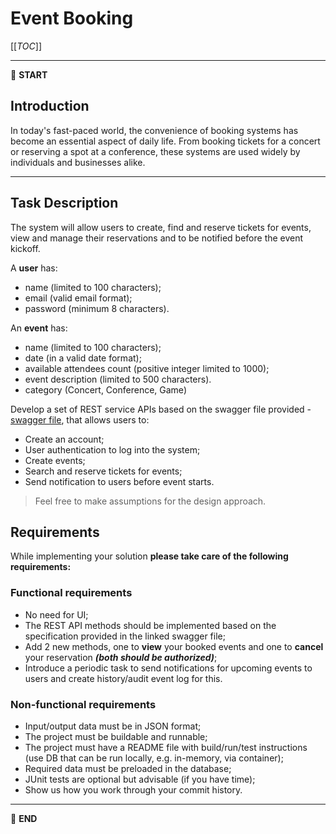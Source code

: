 # Event Booking

[[_TOC_]]

---

:scroll: **START**

## Introduction

In today's fast-paced world, the convenience of booking systems has become an essential aspect of daily life. From booking tickets for a concert or reserving a spot at a conference, these systems are used widely by individuals and businesses alike.

---

## Task Description

The system will allow users to create, find and reserve tickets for events, view and manage their reservations and to be notified before the event kickoff.

A **user** has:
- name (limited to 100 characters);
- email (valid email format);
- password (minimum 8 characters).

An **event** has:
- name (limited to 100 characters);
- date (in a valid date format);
- available attendees count (positive integer limited to 1000);
- event description (limited to 500 characters).
- category (Concert, Conference, Game)

Develop a set of REST service APIs based on the swagger file provided - [swagger file](event-booking-swagger.yml), that allows users to:

- Create an account;
- User authentication to log into the system;
- Create events;
- Search and reserve tickets for events;
- Send notification to users before event starts.

> Feel free to make assumptions for the design approach. 

## Requirements

While implementing your solution **please take care of the following requirements:**

### Functional requirements

- No need for UI;
- The REST API methods should be implemented based on the specification provided in the linked swagger file;
- Add 2 new methods, one to **view** your booked events and one to **cancel** your reservation _**(both should be authorized)**_;
- Introduce a periodic task to send notifications for upcoming events to users and create history/audit event log for this.

### Non-functional requirements

- Input/output data must be in JSON format;
- The project must be buildable and runnable;
- The project must have a README file with build/run/test instructions (use DB that can be run locally, e.g. in-memory, via container);
- Required data must be preloaded in the database;
- JUnit tests are optional but advisable (if you have time);
- Show us how you work through your commit history.

---

:scroll: **END**
